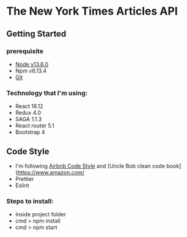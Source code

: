 # The New York Times Articles API

## Getting Started
### prerequisite
-  [Node v13.6.0](https://nodejs.org/en/)
-  Npm v6.13.4
-  [Git](https://git-scm.com/downloads)

### Technology that I'm using:
- React 16.12
- Redux 4.0
- SAGA 1.1.3
- React router 5.1
- Bootstrap 4

## Code Style
- I'm following [Airbnb Code Style](https://github.com/airbnb/javascript/tree/master/react) and [Uncle Bob clean code book](https://www.amazon.com/
- Prettier
- Eslint

### Steps to install:
- Inside project folder
- cmd > npm install
- cmd > npm start
